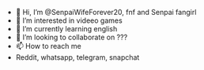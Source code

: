 - 👋 Hi, I’m @SenpaiWifeForever20, fnf and Senpai fangirl
- 👀 I’m interested in videeo games
- 🌱 I’m currently learning english 
- 💞️ I’m looking to collaborate on ???
- 📫 How to reach me
- Reddit, whatsapp, telegram, snapchat

<!---
SenpaiWifeForever20/SenpaiWifeForever20 is a ✨ special ✨ repository because its `README.md` (this file) appears on your GitHub profile.
You can click the Preview link to take a look at your changes.
--->

